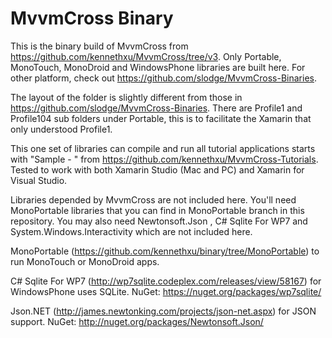MvvmCross Binary
================
This is the binary build of MvvmCross from https://github.com/kennethxu/MvvmCross/tree/v3. 
Only Portable, MonoTouch, MonoDroid and WindowsPhone libraries are built here. For other platform,
check out https://github.com/slodge/MvvmCross-Binaries.

The layout of the folder is slightly different from those in https://github.com/slodge/MvvmCross-Binaries.
There are Profile1 and Profile104 sub folders under Portable, this is to facilitate the Xamarin that
only understood Profile1.

This one set of libraries can compile and run all tutorial applications starts with "Sample - " 
from https://github.com/kennethxu/MvvmCross-Tutorials. Tested to work with both Xamarin Studio 
(Mac and PC) and Xamarin for Visual Studio.

Libraries depended by MvvmCross are not included here. You'll need MonoPortable 
libraries that you can find in MonoPortable branch in this repository. You may also need Newtonsoft.Json
, C# Sqlite For WP7 and System.Windows.Interactivity which are not included here.

MonoPortable (https://github.com/kennethxu/binary/tree/MonoPortable) to run MonoTouch or MonoDroid apps.

C# Sqlite For WP7 (http://wp7sqlite.codeplex.com/releases/view/58167) for WindowsPhone uses SQLite. NuGet: https://nuget.org/packages/wp7sqlite/

Json.NET (http://james.newtonking.com/projects/json-net.aspx) for JSON support. NuGet: http://nuget.org/packages/Newtonsoft.Json/
